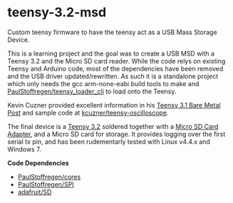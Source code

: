 # teensy-3.2-msd
Custom teensy firmware to have the teensy act as a USB Mass Storage Device. 

This is a learning project and the goal was to create a USB MSD with a Teensy 3.2 and the Micro SD card reader. While the code relys on existing Teensy and Arduino code, most of the dependencies have been removed and the USB driver updated/rewritten. As such it is a standalone project which only needs the gcc arm-none-eabi build tools to make and [PaulStoffregen/teensy_loader_cli](https://github.com/PaulStoffregen/teensy_loader_cli) to load onto the Teensy.

Kevin Cuzner provided excellent information in his [Teensy 3.1 Bare Metal Post](http://kevincuzner.com/2014/12/12/teensy-3-1-bare-metal-writing-a-usb-driver) and sample code at [kcuzner/teensy-oscilloscope](https://github.com/kcuzner/teensy-oscilloscope).

The final device is a [Teensy 3.2](https://www.pjrc.com/store/teensy32.html) soldered together with a [Micro SD Card Adapter](https://www.pjrc.com/store/wiz820_sd_adaptor.html), and a Micro SD card for storage. It provides logging over the first serial tx pin, and has been rudementarly tested with Linux v4.4.x and Windows 7.

**Code Dependencies**
- [PaulStoffregen/cores](https://github.com/PaulStoffregen/cores) 
- [PaulStoffregen/SPI](https://github.com/PaulStoffregen/SPI)
- [adafruit/SD](https://github.com/adafruit/SD)
